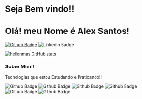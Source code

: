 # Seja Bem vindo!!

# Olá! meu Nome é Alex Santos!

[![Github Badge](https://img.shields.io/badge/-Github-000?style=flat-square&logo=Github&logoColor=white&link=https://github.com/alex172016)](https://github.com/alex172016)
![Linkedin Badge](https://img.shields.io/badge/-LinkedIn-blue?style=flat-square&logo=Linkedin&logoColor=white&link=https://www.linkedin.com/in/alex-batista-dos-santos-733333a4/)

[![hellenmas GitHub stats](https://github-readme-stats.vercel.app/api?username=hellenmas)](https://github.com/hellenmas/github-readme-stats)

### Sobre Mim!!
Tecnologias que estou Estudando e Praticando!!


![Github Badge](https://img.shields.io/badge/HTML5-E34F26?style=for-the-badge&logo=html5&logoColor=white)
![Github Badge](https://img.shields.io/badge/CSS3-1572B6?style=for-the-badge&logo=css3&logoColor=white)
![Github Badge](https://img.shields.io/badge/JavaScript-323330?style=for-the-badge&logo=javascript&logoColor=F7DF1E)
![Github Badge](https://img.shields.io/badge/React-20232A?style=for-the-badge&logo=react&logoColor=61DAFB)
![Github Badge](https://img.shields.io/badge/Bootstrap-563D7C?style=for-the-badge&logo=bootstrap&logoColor=white)
![Github Badge](	https://img.shields.io/badge/Java-ED8B00?style=for-the-badge&logo=java&logoColor=white)

